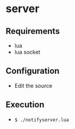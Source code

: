 server
======

Requirements
------------
- lua
- lua socket

Configuration
-------------
- Edit the source

Execution
---------
- `$ ./notifyserver.lua`

